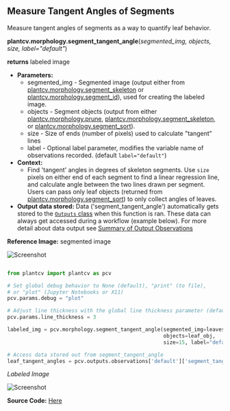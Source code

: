 ## Measure Tangent Angles of Segments  

Measure tangent angles of segments as a way to quantify leaf behavior. 

**plantcv.morphology.segment_tangent_angle**(*segmented_img, objects, size, label="default"*)

**returns** labeled image 

- **Parameters:**
    - segmented_img - Segmented image (output either from [plantcv.morphology.segment_skeleton](segment_skeleton.md)
    or [plantcv.morphology.segment_id](segment_id.md)), used for creating the labeled image. 
    - objects - Segment objects (output from either [plantcv.morphology.prune](prune.md),
    [plantcv.morphology.segment_skeleton](segment_skeleton.md), or
    [plantcv.morphology.segment_sort](segment_sort.md)).
    - size - Size of ends (number of pixels) used to calculate "tangent" lines
    - label         - Optional label parameter, modifies the variable name of observations recorded. (default `label="default"`)
- **Context:**
    - Find 'tangent' angles in degrees of skeleton segments. Use `size` pixels on either end of
      each segment to find a linear regression line, and calculate angle between the two lines
      drawn per segment. Users can pass only leaf objects (returned from [plantcv.morphology.segment_sort](segment_sort.md)) 
      to only collect angles of leaves. 
- **Output data stored:** Data ('segment_tangent_angle') automatically gets stored to the [`Outputs` class](outputs.md) when this function is ran. 
    These data can always get accessed during a workflow (example below). For more detail about data output see [Summary of Output Observations](output_measurements.md#summary-of-output-observations)

**Reference Image:** segmented image 

![Screenshot](img/documentation_images/segment_tangent_angle/segmented_img_mask.jpg)


```python

from plantcv import plantcv as pcv

# Set global debug behavior to None (default), "print" (to file), 
# or "plot" (Jupyter Notebooks or X11)
pcv.params.debug = "plot"

# Adjust line thickness with the global line thickness parameter (default = 5)
pcv.params.line_thickness = 3 

labeled_img = pcv.morphology.segment_tangent_angle(segmented_img=leaves_segment, 
                                                   objects=leaf_obj,
                                                   size=15, label="default")

# Access data stored out from segment_tangent_angle
leaf_tangent_angles = pcv.outputs.observations['default']['segment_tangent_angle']['value']

```

*Labeled Image*

![Screenshot](img/documentation_images/segment_tangent_angle/tangent_angle_img.jpg)

**Source Code:** [Here](https://github.com/danforthcenter/plantcv/blob/main/plantcv/plantcv/morphology/segment_tangent_angle.py)
